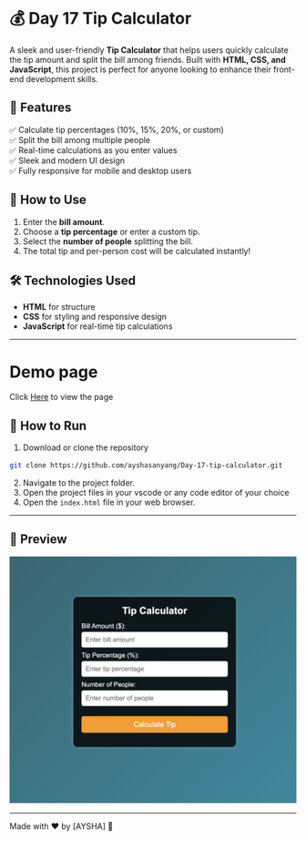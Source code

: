 # 💰 Day 17 Tip Calculator  

A sleek and user-friendly **Tip Calculator** that helps users quickly calculate the tip amount and split the bill among friends. Built with **HTML, CSS, and JavaScript**, this project is perfect for anyone looking to enhance their front-end development skills.  

## 🚀 Features  
✅ Calculate tip percentages (10%, 15%, 20%, or custom)  
✅ Split the bill among multiple people  
✅ Real-time calculations as you enter values  
✅ Sleek and modern UI design  
✅ Fully responsive for mobile and desktop users  

## 🎯 How to Use  
1. Enter the **bill amount**.  
2. Choose a **tip percentage** or enter a custom tip.  
3. Select the **number of people** splitting the bill.  
4. The total tip and per-person cost will be calculated instantly!  

## 🛠️ Technologies Used  
- **HTML** for structure  
- **CSS** for styling and responsive design  
- **JavaScript** for real-time tip calculations  

---

# Demo page

Click [Here](https://ayshasanyang.github.io/Day-17-tip-calculator/) to view the page

## 🚀 How to Run
1. Download or clone the repository
```bash
git clone https://github.com/ayshasanyang/Day-17-tip-calculator.git
```
2. Navigate to the project folder.
3. Open the project files in your vscode or any code editor of your choice
4. Open the `index.html` file in your web browser.

---

## 📸 Preview
![Tip Calculator](img/tip-calculator.png) 

---

Made with ❤️ by [AYSHA] 🚀